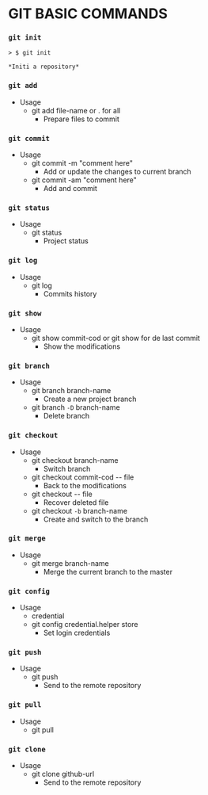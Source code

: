 # GIT BASIC COMMANDS

### `git init`
```
> $ git init

*Initi a repository*

```

### `git add`
- Usage
    - git add file-name or . for all
        - Prepare files to commit 

### `git commit`
- Usage
    - git commit -m "comment here"
        - Add or update the changes to current branch
    - git commit -am "comment here"
        - Add and commit

### `git status`
- Usage
    - git status
        - Project status

### `git log`
- Usage
    - git log
        - Commits history

### `git show`
- Usage
    - git show commit-cod or git show for de last commit
        - Show the modifications 

### `git branch`
- Usage
    - git branch branch-name
        - Create a new project branch 
    - git branch `-D` branch-name
        - Delete branch

### `git checkout`
- Usage
    - git checkout branch-name
        - Switch branch 
    - git checkout commit-cod -- file
        - Back to the modifications
    - git checkout -- file
        - Recover deleted file
    - git checkout `-b` branch-name
        - Create and switch to the branch

### `git merge`
- Usage
    - git merge branch-name
        - Merge the current branch to the master

### `git config`
- Usage
    - credential
    - git config credential.helper store
        - Set login credentials

### `git push`
- Usage
    - git push
        - Send to the remote repository

### `git pull`
- Usage
    - git pull

### `git clone`
- Usage
    - git clone github-url
        - Send to the remote repository

